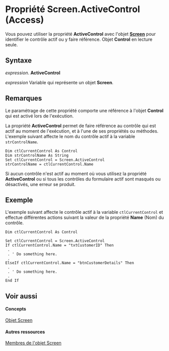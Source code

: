 
# Propriété Screen.ActiveControl (Access)

Vous pouvez utiliser la propriété  **ActiveControl** avec l'objet **[Screen](00743775-071b-9ccd-7687-f3b992e9346e.md)** pour identifier le contrôle actif ou y faire référence. Objet **Control** en lecture seule.


## Syntaxe

 _expression_. **ActiveControl**

 _expression_ Variable qui représente un objet **Screen**.


## Remarques

Le paramétrage de cette propriété comporte une référence à l'objet  **Control** qui est activé lors de l'exécution.

La propriété  **ActiveControl** permet de faire référence au contrôle qui est actif au moment de l'exécution, et à l'une de ses propriétés ou méthodes. L'exemple suivant affecte le nom du contrôle actif à la variable `strControlName`.




```
Dim ctlCurrentControl As Control 
Dim strControlName As String 
Set ctlCurrentControl = Screen.ActiveControl 
strControlName = ctlCurrentControl.Name
```

Si aucun contrôle n'est actif au moment où vous utilisez la propriété  **ActiveControl** ou si tous les contrôles du formulaire actif sont masqués ou désactivés, une erreur se produit.


## Exemple

L'exemple suivant affecte le contrôle actif à la variable  `ctlCurrentControl` et effectue différentes actions suivant la valeur de la propriété **Name** (Nom) du contrôle.


```
Dim ctlCurrentControl As Control 
 
Set ctlCurrentControl = Screen.ActiveControl 
If ctlCurrentControl.Name = "txtCustomerID" Then 
 . 
 . ' Do something here. 
 . 
ElseIf ctlCurrentControl.Name = "btnCustomerDetails" Then 
 . 
 . ' Do something here. 
 . 
End If
```


## Voir aussi


#### Concepts


[Objet Screen](00743775-071b-9ccd-7687-f3b992e9346e.md)
#### Autres ressources


[Membres de l'objet Screen](82c9e4cb-95a9-6842-2629-bcd71c81838f.md)